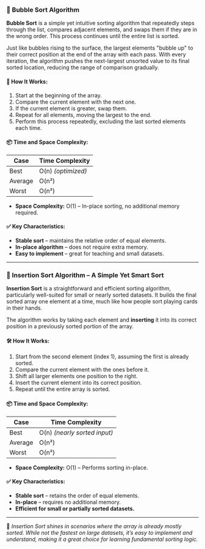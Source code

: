### 🫧 Bubble Sort Algorithm

**Bubble Sort** is a simple yet intuitive sorting algorithm that repeatedly steps through the list, compares adjacent elements, and swaps them if they are in the wrong order. This process continues until the entire list is sorted.

Just like bubbles rising to the surface, the largest elements "bubble up" to their correct position at the end of the array with each pass. With every iteration, the algorithm pushes the next-largest unsorted value to its final sorted location, reducing the range of comparison gradually.

#### 🔁 How It Works:

1. Start at the beginning of the array.
2. Compare the current element with the next one.
3. If the current element is greater, swap them.
4. Repeat for all elements, moving the largest to the end.
5. Perform this process repeatedly, excluding the last sorted elements each time.

#### 📦 Time and Space Complexity:

| Case    | Time Complexity    |
| ------- | ------------------ |
| Best    | O(n) *(optimized)* |
| Average | O(n²)              |
| Worst   | O(n²)              |

* **Space Complexity:** O(1) – In-place sorting, no additional memory required.

#### ✅ Key Characteristics:

* **Stable sort** – maintains the relative order of equal elements.
* **In-place algorithm** – does not require extra memory.
* **Easy to implement** – great for teaching and small datasets.

---

### 🧩 Insertion Sort Algorithm – A Simple Yet Smart Sort

**Insertion Sort** is a straightforward and efficient sorting algorithm, particularly well-suited for small or nearly sorted datasets. It builds the final sorted array one element at a time, much like how people sort playing cards in their hands.

The algorithm works by taking each element and **inserting** it into its correct position in a previously sorted portion of the array.

#### 🛠️ How It Works:

1. Start from the second element (index 1), assuming the first is already sorted.
2. Compare the current element with the ones before it.
3. Shift all larger elements one position to the right.
4. Insert the current element into its correct position.
5. Repeat until the entire array is sorted.

#### 📦 Time and Space Complexity:

| Case    | Time Complexity              |
| ------- | ---------------------------- |
| Best    | O(n) *(nearly sorted input)* |
| Average | O(n²)                        |
| Worst   | O(n²)                        |

* **Space Complexity:** O(1) – Performs sorting in-place.

#### ✅ Key Characteristics:

* **Stable sort** – retains the order of equal elements.
* **In-place** – requires no additional memory.
* **Efficient for small or partially sorted datasets.**

---

🔹 *Insertion Sort shines in scenarios where the array is already mostly sorted. While not the fastest on large datasets, it’s easy to implement and understand, making it a great choice for learning fundamental sorting logic.*



